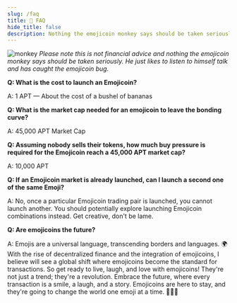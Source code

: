 ```yaml
---
slug: /faq
title: 💬 FAQ
hide_title: false
description: Nothing the emojicoin monkey says should be taken seriously.
---
```


![monkey](./monkey.png "monkey")
*Please note this is not financial advice and nothing the emojicoin monkey says
should be taken seriously. He just likes to listen to himself talk and has
caught the emojicoin bug.*

**Q: What is the cost to launch an Emojicoin?**

A:  1 APT — About the cost of a bushel of bananas

<!--- markdownlint-disable MD013 -->

**Q: What is the market cap needed for an emojicoin to leave the bonding curve?**

<!--- markdownlint-enable MD013 -->

A:  45,000 APT Market Cap

<!--- markdownlint-disable MD013 -->

**Q: Assuming nobody sells their tokens, how much buy pressure is required for the Emojicoin reach a 45,000 APT market cap?**

<!--- markdownlint-enable MD013 -->

A:  10,000 APT

<!--- markdownlint-disable MD013 -->

**Q: If an Emojicoin market is already launched, can I launch a second one of the same Emoji?**

<!--- markdownlint-enable MD013 -->

A:  No, once a particular Emojicoin trading pair is launched, you cannot launch
another. You should potentially explore launching Emojicoin combinations
instead. Get creative, don't be lame.

**Q: Are emojicoins the future?**

A: Emojis are a universal language, transcending borders and languages. 🌍 With
the rise of decentralized finance and the integration of emojicoins, I believe
will see a global shift where emojicoins become the standard for transactions.
So get ready to live, laugh, and love with emojicoins! They're not just a
trend; they're a revolution. Embrace the future, where every transaction is a
smile, a laugh, and a story. Emojicoins are here to stay, and they're going
to change the world one emoji at a time. 🌈🚀💖
